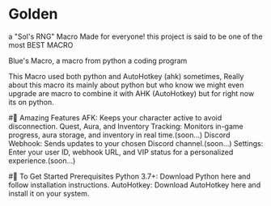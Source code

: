 # Golden
a "Sol's RNG" Macro Made for everyone! this project is said to be one of the most BEST MACRO 

Blue's Macro, a macro from python a coding program 

This Macro used both python and AutoHotkey (ahk) sometimes, Really about this macro its mainly about python but who know we might even
upgrade are macro to combine it with AHK (AutoHotkey) but for right now its on python.

#📜 Amazing Features
AFK: Keeps your character active to avoid disconnection.
Quest, Aura, and Inventory Tracking: Monitors in-game progress, aura storage, and inventory in real time.(soon...)
Discord Webhook: Sends updates to your chosen Discord channel.(soon...)
Settings: Enter your user ID, webhook URL, and VIP status for a personalized experience.(soon...)

#🚀 To Get Started
Prerequisites
Python 3.7+: Download Python here and follow installation instructions.
AutoHotkey: Download AutoHotkey here and install it on your system.
